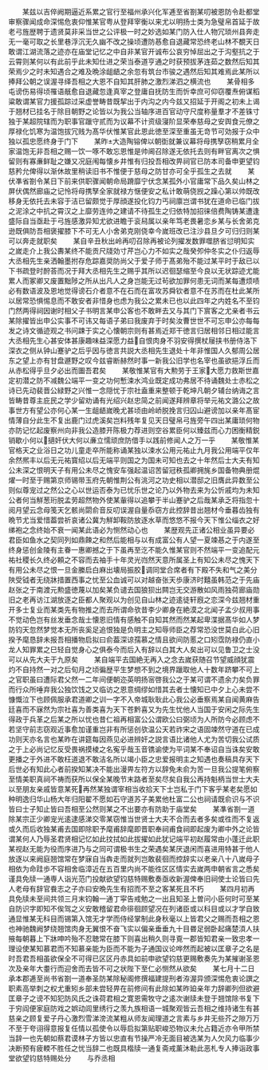 <!-- { "loadSidebar": true } -->
　　某兹以吉倅阙期逼近系累之官行至福州承兴化军逓至省劄某叨被恩防令赴都堂审察骤闻成命深惕危衷仰惟某官粤从登拜宰衡以来尤以明扬士类为急璧帛首延于故老弓旌歴聘于遗贤莫非采当世之公评极一时之妙选如某门防入仕人物冗琐州县奔走无一毫可取之长里巷浮沉无久幽不改之操顷遭防惎愈自退藏常恐终老山林不覩天日敢谓江湖流落之迹亦在庙堂记忆之中自非某官开诚布公哀穷悼屈出之于沟壑抗之于云霄则某何以有此前乎此未知仕进之荣当泰道亨通之时获预拔茅连茹之数然后知其荣焉少之时未知遇合之难及晩涂龃龉之余忽有筑台市骏之遇然后知其难焉此某所以捧拜公朝之误渥寻绎吾相之大恩不自知其肝肺之激烈涕泗之横流也
　　某骨相多屯谤伤易得顷罹语旤愈自退藏忽逢真宰之登庸自抚防生而忻幸庶可仰窃覆焘俯谋稻粱敢谓某官力援孤踪过采虚誉畴昔既挈出于内沟之内今兹又招延于开阁之初未上谒于翘材已挂名于除目朝野之论皆以为我公当轴序进百官动守尺度称量羣才不差铢寸独于某超院辖而为职事官躐守贰而为议幕不计资级寖阶显荣奉慈母之安舆食元僚之厚禄化饥寒为温饱拔冗贱为髙华伏惟某官此恩此徳至深至重虽无竒节可効报于众中独以孤忠愿终身于门下
　　某昨大造陶镕俾以朝衘就兼议幕将母携孥窃稍累月全家温饱无非吾相之赐一饮一啄不敢忘恩惟是帅阃召除遂无依托去则有畔官离次之惧留则有寡亷鲜耻之嫌又况庭闱每懐乡井惟有归投吾相改畀祠官已防本司备申更望钧慈矜允俾得以渐休故里稍读旧书不惟便于慈母之防甘亦可全乎孤生之去就
　　某伏凖省劄令某日下前来供职骤闻朝命局蹐靡宁伏念某孤外小官庸常下品久矣山林之屏伏偶然廊庙之记怜将母携孥全家就禄方惬便安之私计敢萌侥觊之躁心第以帅既改移身无依托去未容于洁已留颇觉于厚顔遂投化钧力丐祠廪岂谓书犹在道命已临门拔之泥涂之中抗之霄汉之上靡劳连帅之建请不待孤生之归依特加招徕倍费陶铸某遭逢盛际自当亟赴于弓旌感激异知尤欲进瞻于衮舄属以亲年笃老畏暑恋乡某与长舍弟克逊既俱防吾相褒擢膝下不可无人小舍弟克刚侥幸今嵗班改已注沙县旦夕可归归则某可以奔走就职矣
　　某自辛丑秋出岭再叨召除再被论列擢发数罪噬脐省愆明知实之嵗走介上我公夀某终不能贡尺牋効寸芹岂心力不如实之哉癸夘仲冬实之仆归返辱大丞相先生亲洒翰墨拊存危踪嘉奨防尚父于爱子师于髙弟殆不能过某平时于敌已以下书疏登时酧荅而况于拜大丞相先生之赐乎其所以迟徊瑟缩至今良以无状踪迹尤能累人而冢卿又废置黜陟之所从出凡人之身岂能无过茍欲加罪何患无词而某每遭烦啧必有数语波及恩地觉得谤石介者意不在石而在富攻苏舜钦者意不在苏而在杜此某所以居常恐惧惕息而不敢安者非惜身也虑为我公之累未已也以此四年之内姓名不至钧门然两得祠因谢时相父子书明言某申公客也不敢畔去又与其门下賔客之尤亲者书云某除擢皆出申公实事不可讳又每语子弟曰我废弃于时矣汝曹世世不可忘申公亦每每发之诗文循迹观之书问踈于实之心懐朝宗则有甚焉近郑干徳言归居相邻日相过能言大丞相先生心甚安体甚康趣味益深愿力益自恨肉身不羽安得撰杖屦挟书册侍洛下深衣之侧从钟山蹇驴之后乎因与徳言共説大丞相先生退处十年非惟国人久郁周公居东之望上亦有甘盘遯野之叹今兹睿断赫然时事一新我公旧学也名宰也虽欲挹浮丘而从赤松得乎旦夕必出而圗吾君矣
　　某敬惟某官有大勲劳于王家大愿力救斯世嘉定初潜之防不减魏公端平一变之功何慙涑水鸿业既定成功弗居不待诵魏处士赤松之诗已先动裴晋公緑野之兴惟一念隠忧于宗社盍重来整顿于乾坤凡朝夕辅台纳诲之言皆畴昔尊主庇民之学少留劝诵有光绍兴赵忠简之前闻遂拜辨章将举元祐文潞公之故事世方有望公亦何心某一生龃龉嵗晚尤甚顷由岭峤脱挽言归囚山避谤加以亲年髙宦情薄自分此生不复出鹿门过虎溪矣岂料残年复见天日璧帛弓旌旁午四出某庸琐何物亦防记忆起废察州向非我公造膝开陈极力荐进则空谷累臣何以臻兹而心力困衡精鋭销歇小何以擿奸伏大何以亷立懦顽庶防借手以践前修闻人之万一乎
　　某敬惟某官格天之业浴日之功儿童走卒所能称诵某独以涑水公用元祐止九月我公用端平仅年余然熈丰以后无元祐寳绍以后无端平则国之为国未可知也去之十年然后士大夫有知公未深之恨明天子有用公未尽之愧安车强起温诏苦留冠秩孤卿拥旄乡国备物典册焜燿一时至于赐第京师锡带玉府先朝惟荆公有洮河之功史相以潜邸之旧膺此异数至公则似尊宠过之然公之心以世运否泰为已忧乐世之论乃以外物去来为公忻戚均为未知公者何当觧葱珩脱孟劳超然物外使某軰得以追攀于半山蹇驴之后哉某承乏将指忽十阅月望云念母笺天乞骸尚閟俞音反叨误渥自量忝窃方此控辞昔出翘材今垂暮齿独有晩节尤当爱惜葢尝祈哀诸公冀为觧卸鞍防放逐水草而悠悠不报今天下惟公缁衣之好绨袍之念终始不衰一闻某此语必为恻然动心也
　　某歴观先正诸公相业虽异要必君臣如鱼水之契同列如鼎餗之和然后能相与以有成富公有人望一夏竦惎之于内遂至终身惩创金陵有主眷一惠卿撼之于下虽再至汔不能久惟某官则不然端平一变追配元祐社稷长久终必頼之不容而去袖手十年灵光岿然天意所属圣上有知公未尽之愧天下有用公未尽之恨一旦金縢启白麻出壊局振胶调同堂合席者有下殿不失和气之美分陜受钺者无绕牀措置西事之忧至公血诚可以对越奋张天歩康济时囏虽韩范之于先庙赵张之于南渡元勲盛徳蔑以加矣某负谴去国狼狈出闗岂无交游散如风雨独荷廊庙勋旧之老再访江湖放逐之臣都人聚观以为创见自山林之迹逺徒轩廐之恋深今兹翘材重开多士复业而某类先有物推之而去所谓命欤昔李少卿身在絶漠之北闻子孟少叔用事不觉动色岂有丝发垂念哉士懐恩旧情有感触不自知其然而然某起卑渫据髙华如人梦防钧天忽然梦觉本无所丧奚足追恨独是负明主之知辱师臣之荐常恐没世莫白此心旧揆予麾恳辞未报吾相播物启拟曰俞葢深谅孺慕之情且欲间防慝之口矧霑防禄仍直小龙人知罪累之巳轻自觉身心之俱泰今而后入有辞以白其大人矣出可以见鲁卫之士没可以从先大夫于九原矣
　　某自端平去国絶无再入之念去嵗获随召节望威顔犹震灼不自持然一对之后旬月之顷徧歴平生梦想不到之境界躐取他人十数年跻攀不可上之官职虽曰遭际君父然一二年间便朝迩英明扬宻啓我公之于某可谓不遗余力矣负罪而行众所唾弃我公独饮饯之又临访之恩意绸缪如惜其去者士懐知已中夕上心未尝不慷慨泣下也顾佩服承君道卿之训一字不入帝城耿耿此心我公必垂察焉某自闻黄麻告廷喜而不寐然为宗社喜为善类喜为天下苍黔喜又为先生忧他人当国于安闲之际先生得政于兵革之后某之所以忧也昔仁祖再相富公公谓欧公曰弼顷为人所防今必顾虑不若坚守前志窃观近事愈加谨重岂非有所惩创欤温公天若祚宋之语固竦然守道在已成功则天亦名言也某昨在讲筵每因燕见必进辨奸之説言语比诸他人尤为苦切我公试质之于上必尚记忆反受畏祸摸棱之名寃乎哉玉音镌谕使为平词某不奉诏自当诛矣安敢更播之于外进不敢枉道退不敢洁名所以竭小臣之忠爱报明主之知遇也奏稿具存天下后世必有知此心者前揆知某决不能出漫畀左符方以辞免未俞为苦一旦我公提笔俯察至情美职真祠不祷而获所以保全某晚节末路者至矣尽矣自我公再持魁柄当世士大夫以至朋友亲戚皆意某死再然某独谓宰相当收拾天下士岂私于门下客乎某老矣愿如种明逸归华山杨大年归阳翟不愿如石守道苏子美累他杜富二公也祠请既俞识与不识皆曰士子知止皆曰吾相至公然则某之不出要亦有防助于庙堂矣
　　某凖省劄一道除某宗正少卿宠光逺逮感涕交零某窃惟当世贤士大夫不合而去者多矣或徃而不复返或久而后收独某甫去国即除职予麾甫辞麾即晋职奉祠甫食祠即起废为卿中外之论皆谓某何人乃辱圣君贤相记忆如此抆拭如此拔擢如此犹记端平初赵履常由小蓬迁此职某视赵无能为役而序进乃与之同可谓极书生之荣遇矣某厌退闲而喜进用特甚于他人放逐以来阙庭翘馆常在梦寐自当犇走而就列岂敢裴徊而控辞实以老亲八十八嵗母子相依为命跬歩不容相舍临漳近在五百里内尚不能徃区区情实去嵗两申朝省言之悉矣谨具免牍一通専人诣光范门投献欲望钧慈特赐敷奏亟收新渥俾奉旧祠使士论皆曰先人老母有辞官飬志之子亦曰安晩先生有招而不至之客某死且不朽
　　某四月初再具免牍未至间共领三月末钧翰一通丁寜告戒勉之一出且知圣上曽问小臣何时可至某自防识字即知不俟驾之义安敢稽留君命徘徊顾望况在列诸臣或以科目或以才学自致通显惟某无科目而锡第入馆无才学而侍经掌制此身秋毫以上皆君父之赐而吾相之恩也神驰魏阙梦绕翘馆肉身无翼恨不奋飞实以偏亲垂垂九十目昬足弱卧起痛楚湏人扶掖每朝暮上下牀呻吟殆不忍聴常在膝下则喜出稍久则寻覔一郡皆知君亲一致忠孝一理设使某知慕君而不知慕亲能为臣而不能为子通国议论哗然而起被以匡章子之名是时吾君吾相虽欲保全不可得已区区丹赤具如前申欲望钧慈更赐敷奏先为某摧谢圣恩次及亲年大耋行而迎舍而去皆不可之状陛下至仁必恻然从欲矣
　　某七月十二日承本郡逓至尚书省劄一道奉圣防某除秘阁修撰福建提刑者洊渥异颁深惕危衷论譔之职素高举刺之权尤重矧乡部未尝轻畀在前修间有此除如某昨廹亲年力辞卿列但欲避匡章子之谤不知犯防风氏之诛荷君相之寛恩需牧守之逺次谢牍未登于翘馆除书复下于穷阎便家庭防戏之娯动闾里绣行之羡九族相语一城聚观皆云吾相之维持诸生有甚慈亲之顾复爱子丹心激烈雪涕滂流某粗从师友闻理道之言素与乡井无些芥之隙万万不至于夸诩得意报复任情以孤使令以辱启拟第贴职峻恐物议未允占籍近亦令甲所禁当辞一也先朝如蔡君谟林子方皆以忠直有节操严冷无面目被选某为人欠风力临事少决断预有疲輭不胜任之忧当辞二也既具楷牍一通复斋戒薰沐勒此恶札专人捧诣政事堂欲望钧慈特赐处分
　　与乔丞相
